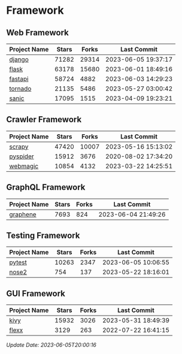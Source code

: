 # Framework

## Web Framework
| Project Name | Stars | Forks | Last Commit |
| ------------ | ----- | ----- | ----------- |
| [django](https://github.com/django/django) | 71282 | 29314 | 2023-06-05 19:37:17 |
| [flask](https://github.com/pallets/flask) | 63178 | 15680 | 2023-06-01 18:49:16 |
| [fastapi](https://github.com/tiangolo/fastapi) | 58724 | 4882 | 2023-06-03 14:29:23 |
| [tornado](https://github.com/tornadoweb/tornado) | 21135 | 5486 | 2023-05-27 03:00:42 |
| [sanic](https://github.com/sanic-org/sanic) | 17095 | 1515 | 2023-04-09 19:23:21 |

## Crawler Framework
| Project Name | Stars | Forks | Last Commit |
| ------------ | ----- | ----- | ----------- |
| [scrapy](https://github.com/scrapy/scrapy) | 47420 | 10007 | 2023-05-16 15:13:02 |
| [pyspider](https://github.com/binux/pyspider) | 15912 | 3676 | 2020-08-02 17:34:20 |
| [webmagic](https://github.com/code4craft/webmagic) | 10854 | 4132 | 2023-03-22 14:25:51 |

## GraphQL Framework
| Project Name | Stars | Forks | Last Commit |
| ------------ | ----- | ----- | ----------- |
| [graphene](https://github.com/graphql-python/graphene) | 7693 | 824 | 2023-06-04 21:49:26 |

## Testing Framework
| Project Name | Stars | Forks | Last Commit |
| ------------ | ----- | ----- | ----------- |
| [pytest](https://github.com/pytest-dev/pytest) | 10263 | 2347 | 2023-06-05 10:06:55 |
| [nose2](https://github.com/nose-devs/nose2) | 754 | 137 | 2023-05-22 18:16:01 |

## GUI Framework
| Project Name | Stars | Forks | Last Commit |
| ------------ | ----- | ----- | ----------- |
| [kivy](https://github.com/kivy/kivy) | 15932 | 3026 | 2023-05-31 18:49:39 |
| [flexx](https://github.com/flexxui/flexx) | 3129 | 263 | 2022-07-22 16:41:15 |

*Update Date: 2023-06-05T20:00:16*